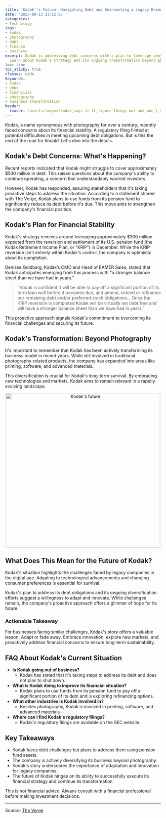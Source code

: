 ```yaml
---
title: 'Kodak''s Future: Navigating Debt and Reinventing a Legacy Brand'
date: '2025-08-13 21:12:55 '
categories:
- Technology
tags:
- kodak
- photography
- debt
- finance
- business
excerpt: Kodak is addressing debt concerns with a plan to leverage pension funds.
  Learn about Kodak's strategy and its ongoing transformation beyond photography.
toc: true
toc_sticky: true
classes: wide
keywords:
- Kodak
- debt
- financials
- photography
- business transformation
header:
  teaser: /assets/images/kodak_says_it_ll_figure_things_out_and_won_t_shut__20250813211254.jpg
---
```


Kodak, a name synonymous with photography for over a century, recently faced concerns about its financial stability. A regulatory filing hinted at potential difficulties in meeting upcoming debt obligations. But is this the end of the road for Kodak? Let's dive into the details.

## Kodak's Debt Concerns: What's Happening?

Recent reports indicated that Kodak might struggle to cover approximately $500 million in debt. This raised questions about the company's ability to continue operating, a concern that understandably worried investors.

However, Kodak has responded, assuring stakeholders that it's taking proactive steps to address the situation. According to a statement shared with The Verge, Kodak plans to use funds from its pension fund to significantly reduce its debt before it's due. This move aims to strengthen the company's financial position.

## Kodak's Plan for Financial Stability

Kodak's strategy revolves around leveraging approximately $300 million expected from the reversion and settlement of its U.S. pension fund (the Kodak Retirement Income Plan, or “KRIP”) in December. While the KRIP reversion isn't entirely within Kodak's control, the company is optimistic about its completion.

Denisse Goldbarg, Kodak’s CMO and Head of EAMER Sales, stated that Kodak anticipates emerging from this process with “a stronger balance sheet than we have had in years.”

> "Kodak is confident it will be able to pay off a significant portion of its term loan well before it becomes due, and amend, extend or refinance our remaining debt and/or preferred stock obligations... Once the KRIP reversion is completed Kodak will be virtually net debt free and will have a stronger balance sheet than we have had in years.”

This proactive approach signals Kodak's commitment to overcoming its financial challenges and securing its future.

## Kodak's Transformation: Beyond Photography

It's important to remember that Kodak has been actively transforming its business model in recent years. While still involved in traditional photography-related products, the company has expanded into areas like printing, software, and advanced materials.

This diversification is crucial for Kodak's long-term survival. By embracing new technologies and markets, Kodak aims to remain relevant in a rapidly evolving landscape.

<center>
<img src="https://platform.theverge.com/wp-content/uploads/sites/2/chorus/uploads/chorus_asset/file/25762801/629538437.jpg?quality=90&strip=all&crop=0,0,100,100" alt="Kodak's future" width="500">
</center>

## What Does This Mean for the Future of Kodak?

Kodak's situation highlights the challenges faced by legacy companies in the digital age. Adapting to technological advancements and changing consumer preferences is essential for survival.

Kodak's plan to address its debt obligations and its ongoing diversification efforts suggest a willingness to adapt and innovate. While challenges remain, the company's proactive approach offers a glimmer of hope for its future.

### Actionable Takeaway

For businesses facing similar challenges, Kodak's story offers a valuable lesson: Adapt or fade away. Embrace innovation, explore new markets, and proactively address financial concerns to ensure long-term sustainability.

## FAQ About Kodak's Current Situation

*   **Is Kodak going out of business?**
    *   Kodak has stated that it's taking steps to address its debt and does not plan to shut down.
*   **What is Kodak doing to improve its financial situation?**
    *   Kodak plans to use funds from its pension fund to pay off a significant portion of its debt and is exploring refinancing options.
*   **What other industries is Kodak involved in?**
    *   Besides photography, Kodak is involved in printing, software, and advanced materials.
*   **Where can I find Kodak's regulatory filings?**
    *   Kodak's regulatory filings are available on the SEC website.

## Key Takeaways

*   Kodak faces debt challenges but plans to address them using pension fund assets.
*   The company is actively diversifying its business beyond photography.
*   Kodak's story underscores the importance of adaptation and innovation for legacy companies.
*   The future of Kodak hinges on its ability to successfully execute its financial strategy and continue its transformation.

This is not financial advice. Always consult with a financial professional before making investment decisions.

---

Source: [The Verge](https://www.theverge.com/news/758982/kodak-debt-retirement-funds)